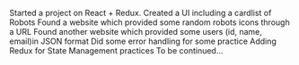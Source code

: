 Started a project on React + Redux.
 Created a UI including a cardlist of Robots
 Found a website which provided some random robots icons through a URL
 Found another website which provided some users (id, name, email)in JSON format
 Did some error handling for some practice
 Adding Redux for State Management practices
 To be continued...
